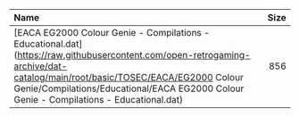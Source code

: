 |Name|Size|
|:---|---:|
|[EACA EG2000 Colour Genie - Compilations - Educational.dat](https://raw.githubusercontent.com/open-retrogaming-archive/dat-catalog/main/root/basic/TOSEC/EACA/EG2000 Colour Genie/Compilations/Educational/EACA EG2000 Colour Genie - Compilations - Educational.dat)|856|
